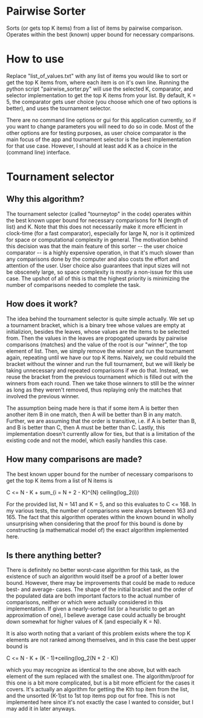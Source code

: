 # Pairwise Sorter
Sorts (or gets top K items) from a list of items by pairwise comparison. Operates within the best (known) upper bound for necessary comparisons.

# How to use
Replace "list_of_values.txt" with any list of items you would like to sort or get the top K items from, where each item is on it's own line. 
Running the python script "pairwise_sorter.py" will use the selected K, comparator, and selector implementation to get the top K items from your list.
By default, K = 5, the comparator gets user choice (you choose which one of two options is better), and uses the tournament selector.

There are no command line options or gui for this application currently, so if you want to change parameters you will need to do so in code.
Most of the other options are for testing purposes, as user choice comparator is the main focus of the app and tournament selector is the
best implementation for that use case. However, I should at least add K as a choice in the (command line) interface.

# Tournament selector
## Why this algorithm?
The tournament selector (called "tourneytop" in the code) operates within the best known upper bound for necessary comparisons for N (length of list) and K.
Note that this does not necessarily make it more efficient in clock-time (for a fast comparator), especially for large N, nor is it optimized for space or 
computational complexity in general. The motivation behind this decision was that the main feature of this sorter -- the user choice comparator -- is a highly 
expensive operation, in that it's much slower than any comparisons done by the computer and also costs the effort and attention of the user. User choice also 
guarantees that input sizes will not be obscenely large, so space complexity is mostly a non-issue for this use case. The upshot of all of this is that the
highest priority is minimizing the number of comparisons needed to complete the task.

## How does it work?
The idea behind the tournament selector is quite simple actually. We set up a tournament bracket, which is a binary tree whose values are empty at initializion,
besides the leaves, whose values are the items to be selected from. Then the values in the leaves are propogated upwards by pairwise comparisons (matches) and
the value of the root is our "winner", the top element of list. Then, we simply remove the winner and run the tournament again, repeating until we have our top K
items. Naively, we could rebuild the bracket without the winner and run the full tournament, but we will likely be taking unnecessary and repeated comparisons if we do that.
Instead, we reuse the bracket from the previous tournament which is filled out with the winners from each round. Then we take those winners to still be the winner as
long as they weren't removed, thus replaying only the matches that involved the previous winner.

The assumption being made here is that if some item A is better then another item B in one match, then A will be better than B in any match. Further, we are assuming that
the order is transitive, i.e. if A is better than B, and B is better than C, then A must be better than C. Lastly, this implementation doesn't currently allow for
ties, but that is a limitation of the existing code and not the model, which easily handles this case.

## How many comparisons are made?
The best known upper bound for the number of necessary comparisons to get the top K items from a list of N items is

C <= N - K + sum_{i = N + 2 - K}^{N} ceiling(log_2(i))

For the provided list, N = 141 and K = 5, and so this evaluates to C <= 168. In my various tests, the number of comparisons were always between 163 and 165. The fact
that this algorithm operates within the known bound in wholly unsurprising when considering that the proof for this bound is done by constructing (a mathematical model
of) the exact algorithm implemented here.

## Is there anything better?
There is definitely no better worst-case algorithm for this task, as the existence of such an algorithm would itself be a proof of a better lower bound. However,
there may be improvements that could be made to reduce best- and average- cases. The shape of the initial bracket and the order of the populated data are both important
factors to the actual number of comparisons, neither or which were actually considered in this implementation. If given a nearly-sorted list (or a heuristic to get an
approximation of one), I believe average case could actually be brought down somewhat for higher values of K (and especially K = N).

It is also worth noting that a variant of this problem exists where the top K elements are not ranked among themselves, and in this case the best upper bound is

C <= N - K + (K - 1)*ceiling(log_2(N + 2 - K))

which you may recognize as identical to the one above, but with each element of the sum replaced with the smallest one. The algorithm/proof for this one is a bit more
complicated, but is a bit more efficient for the cases it covers. It's actually an algorithm for getting the Kth top item from the list, and the unsorted (K-1)st to 1st
top items pop out for free. This is not implemented here since it's not exactly the case I wanted to consider, but I may add it in later anyways.
